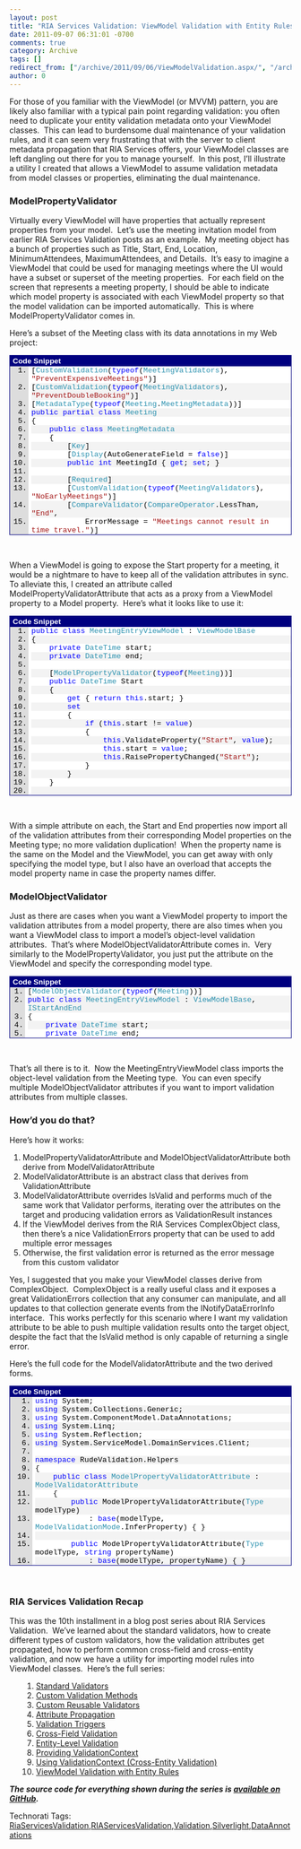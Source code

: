 ```yaml
---
layout: post
title: "RIA Services Validation: ViewModel Validation with Entity Rules"
date: 2011-09-07 06:31:01 -0700
comments: true
category: Archive
tags: []
redirect_from: ["/archive/2011/09/06/ViewModelValidation.aspx/", "/archive/2011/09/06/viewmodelvalidation.aspx"]
author: 0
---
```

<!-- more -->
<p>For those of you familiar with the ViewModel (or MVVM) pattern, you are likely also familiar with a typical pain point regarding validation: you often need to duplicate your entity validation metadata onto your ViewModel classes.  This can lead to burdensome dual maintenance of your validation rules, and it can seem very frustrating that with the server to client metadata propagation that RIA Services offers, your ViewModel classes are left dangling out there for you to manage yourself.  In this post, I’ll illustrate a utility I created that allows a ViewModel to assume validation metadata from model classes or properties, eliminating the dual maintenance.</p>  <h3>ModelPropertyValidator</h3>  <p>Virtually every ViewModel will have properties that actually represent properties from your model.  Let’s use the meeting invitation model from earlier RIA Services Validation posts as an example.  My meeting object has a bunch of properties such as Title, Start, End, Location, MinimumAttendees, MaximumAttendees, and Details.  It’s easy to imagine a ViewModel that could be used for managing meetings where the UI would have a subset or superset of the meeting properties.  For each field on the screen that represents a meeting property, I should be able to indicate which model property is associated with each ViewModel property so that the model validation can be imported automatically.  This is where ModelPropertyValidator comes in.</p>  <p>Here’s a subset of the Meeting class with its data annotations in my Web project:</p>  <div style="padding-bottom: 0px; margin: 0px; padding-left: 0px; padding-right: 0px; display: inline; float: none; padding-top: 0px" id="scid:9ce6104f-a9aa-4a17-a79f-3a39532ebf7c:659c81d7-43aa-4cca-9634-9279487f2263" class="wlWriterSmartContent">   <div style="border-bottom: #000080 1px solid; border-left: #000080 1px solid; font-family: 'Courier New', courier, monospace; color: #000; font-size: 10pt; border-top: #000080 1px solid; border-right: #000080 1px solid">     <div style="padding-bottom: 2px; padding-left: 5px; padding-right: 5px; font-family: verdana, tahoma, arial, sans-serif; background: #000080; color: #fff; font-weight: bold; padding-top: 2px">Code Snippet</div>      <div style="background: #ddd; max-height: 300px; overflow: auto">       <ol style="padding-bottom: 0px; margin: 0px 0px 0px 2.5em; padding-left: 5px; padding-right: 0px; background: #ffffff; padding-top: 0px">         <li>[<span style="color: #2b91af">CustomValidation</span>(<span style="color: #0000ff">typeof</span>(<span style="color: #2b91af">MeetingValidators</span>), <span style="color: #a31515">"PreventExpensiveMeetings"</span>)] </li>          <li style="background: #f3f3f3">[<span style="color: #2b91af">CustomValidation</span>(<span style="color: #0000ff">typeof</span>(<span style="color: #2b91af">MeetingValidators</span>), <span style="color: #a31515">"PreventDoubleBooking"</span>)] </li>          <li>[<span style="color: #2b91af">MetadataType</span>(<span style="color: #0000ff">typeof</span>(<span style="color: #2b91af">Meeting</span>.<span style="color: #2b91af">MeetingMetadata</span>))] </li>          <li style="background: #f3f3f3"><span style="color: #0000ff">public</span> <span style="color: #0000ff">partial</span> <span style="color: #0000ff">class</span> <span style="color: #2b91af">Meeting</span> </li>          <li>{ </li>          <li style="background: #f3f3f3">    <span style="color: #0000ff">public</span> <span style="color: #0000ff">class</span> <span style="color: #2b91af">MeetingMetadata</span> </li>          <li>    { </li>          <li style="background: #f3f3f3">        [<span style="color: #2b91af">Key</span>] </li>          <li>        [<span style="color: #2b91af">Display</span>(AutoGenerateField = <span style="color: #0000ff">false</span>)] </li>          <li style="background: #f3f3f3">        <span style="color: #0000ff">public</span> <span style="color: #0000ff">int</span> MeetingId { <span style="color: #0000ff">get</span>; <span style="color: #0000ff">set</span>; } </li>          <li>  </li>          <li style="background: #f3f3f3">        [<span style="color: #2b91af">Required</span>] </li>          <li>        [<span style="color: #2b91af">CustomValidation</span>(<span style="color: #0000ff">typeof</span>(<span style="color: #2b91af">MeetingValidators</span>), <span style="color: #a31515">"NoEarlyMeetings"</span>)] </li>          <li style="background: #f3f3f3">        [<span style="color: #2b91af">CompareValidator</span>(<span style="color: #2b91af">CompareOperator</span>.LessThan, <span style="color: #a31515">"End"</span>, </li>          <li>            ErrorMessage = <span style="color: #a31515">"Meetings cannot result in time travel."</span>)] </li>          <li style="background: #f3f3f3">        [<span style="color: #2b91af">DateValidator</span>(<span style="color: #2b91af">DateValidatorType</span>.Future)] </li>          <li>        [<span style="color: #2b91af">Display</span>(Order = 1)] </li>          <li style="background: #f3f3f3">        <span style="color: #0000ff">public</span> <span style="color: #2b91af">DateTime</span> Start { <span style="color: #0000ff">get</span>; <span style="color: #0000ff">set</span>; } </li>          <li>  </li>          <li style="background: #f3f3f3">        [<span style="color: #2b91af">Required</span>] </li>          <li>        [<span style="color: #2b91af">CompareValidator</span>(<span style="color: #2b91af">CompareOperator</span>.GreaterThan, <span style="color: #a31515">"Start"</span>, </li>          <li style="background: #f3f3f3">            ErrorMessage = <span style="color: #a31515">"Meetings cannot result in time travel."</span>)] </li>          <li>        [<span style="color: #2b91af">Display</span>(Order = 2)] </li>          <li style="background: #f3f3f3">        <span style="color: #0000ff">public</span> <span style="color: #2b91af">DateTime</span> End { <span style="color: #0000ff">get</span>; <span style="color: #0000ff">set</span>; } </li>          <li>  </li>          <li style="background: #f3f3f3">        [<span style="color: #2b91af">Required</span>] </li>          <li>        [<span style="color: #2b91af">StringLength</span>(80, MinimumLength = 5, </li>          <li style="background: #f3f3f3">            ErrorMessageResourceType = <span style="color: #0000ff">typeof</span>(<span style="color: #2b91af">ValidationErrorResources</span>), </li>          <li>            ErrorMessageResourceName = <span style="color: #a31515">"TitleStringLengthErrorMessage"</span>)] </li>          <li style="background: #f3f3f3">        <span style="color: #008000">// {0} must be at least {2} characters and no more than {1}.</span> </li>          <li>        [<span style="color: #2b91af">Display</span>(Order = 0)] </li>          <li style="background: #f3f3f3">        <span style="color: #0000ff">public</span> <span style="color: #0000ff">string</span> Title { <span style="color: #0000ff">get</span>; <span style="color: #0000ff">set</span>; } </li>       </ol>     </div>   </div> </div>  <p> </p>  <p>When a ViewModel is going to expose the Start property for a meeting, it would be a nightmare to have to keep all of the validation attributes in sync.  To alleviate this, I created an attribute called ModelPropertyValidatorAttribute that acts as a proxy from a ViewModel property to a Model property.  Here’s what it looks like to use it:</p>  <div style="padding-bottom: 0px; margin: 0px; padding-left: 0px; padding-right: 0px; display: inline; float: none; padding-top: 0px" id="scid:9ce6104f-a9aa-4a17-a79f-3a39532ebf7c:94bcf9a7-a2a1-4503-84cd-8b04b8958344" class="wlWriterSmartContent">   <div style="border-bottom: #000080 1px solid; border-left: #000080 1px solid; font-family: 'Courier New', courier, monospace; color: #000; font-size: 10pt; border-top: #000080 1px solid; border-right: #000080 1px solid">     <div style="padding-bottom: 2px; padding-left: 5px; padding-right: 5px; font-family: verdana, tahoma, arial, sans-serif; background: #000080; color: #fff; font-weight: bold; padding-top: 2px">Code Snippet</div>      <div style="background: #ddd; max-height: 300px; overflow: auto">       <ol style="padding-bottom: 0px; margin: 0px 0px 0px 2.5em; padding-left: 5px; padding-right: 0px; background: #ffffff; padding-top: 0px">         <li><span style="color: #0000ff">public</span> <span style="color: #0000ff">class</span> <span style="color: #2b91af">MeetingEntryViewModel</span> : <span style="color: #2b91af">ViewModelBase</span> </li>          <li style="background: #f3f3f3">{ </li>          <li>    <span style="color: #0000ff">private</span> <span style="color: #2b91af">DateTime</span> start; </li>          <li style="background: #f3f3f3">    <span style="color: #0000ff">private</span> <span style="color: #2b91af">DateTime</span> end; </li>          <li>  </li>          <li style="background: #f3f3f3">    [<span style="color: #2b91af">ModelPropertyValidator</span>(<span style="color: #0000ff">typeof</span>(<span style="color: #2b91af">Meeting</span>))] </li>          <li>    <span style="color: #0000ff">public</span> <span style="color: #2b91af">DateTime</span> Start </li>          <li style="background: #f3f3f3">    { </li>          <li>        <span style="color: #0000ff">get</span> { <span style="color: #0000ff">return</span> <span style="color: #0000ff">this</span>.start; } </li>          <li style="background: #f3f3f3">        <span style="color: #0000ff">set</span> </li>          <li>        { </li>          <li style="background: #f3f3f3">            <span style="color: #0000ff">if</span> (<span style="color: #0000ff">this</span>.start != <span style="color: #0000ff">value</span>) </li>          <li>            { </li>          <li style="background: #f3f3f3">                <span style="color: #0000ff">this</span>.ValidateProperty(<span style="color: #a31515">"Start"</span>, <span style="color: #0000ff">value</span>); </li>          <li>                <span style="color: #0000ff">this</span>.start = <span style="color: #0000ff">value</span>; </li>          <li style="background: #f3f3f3">                <span style="color: #0000ff">this</span>.RaisePropertyChanged(<span style="color: #a31515">"Start"</span>); </li>          <li>            } </li>          <li style="background: #f3f3f3">        } </li>          <li>    } </li>          <li style="background: #f3f3f3">  </li>          <li>    [<span style="color: #2b91af">ModelPropertyValidator</span>(<span style="color: #0000ff">typeof</span>(<span style="color: #2b91af">Meeting</span>))] </li>          <li style="background: #f3f3f3">    <span style="color: #0000ff">public</span> <span style="color: #2b91af">DateTime</span> End </li>          <li>    { </li>          <li style="background: #f3f3f3">        <span style="color: #0000ff">get</span> { <span style="color: #0000ff">return</span> <span style="color: #0000ff">this</span>.end; } </li>          <li>        <span style="color: #0000ff">set</span> </li>          <li style="background: #f3f3f3">        { </li>          <li>            <span style="color: #0000ff">if</span> (<span style="color: #0000ff">this</span>.end != <span style="color: #0000ff">value</span>) </li>          <li style="background: #f3f3f3">            { </li>          <li>                <span style="color: #0000ff">this</span>.ValidateProperty(<span style="color: #a31515">"End"</span>, <span style="color: #0000ff">value</span>); </li>          <li style="background: #f3f3f3">                <span style="color: #0000ff">this</span>.end = <span style="color: #0000ff">value</span>; </li>          <li>                <span style="color: #0000ff">this</span>.RaisePropertyChanged(<span style="color: #a31515">"End"</span>); </li>          <li style="background: #f3f3f3">            } </li>          <li>        } </li>          <li style="background: #f3f3f3">    } </li>          <li>} </li>       </ol>     </div>   </div> </div>  <p> </p>  <p>With a simple attribute on each, the Start and End properties now import all of the validation attributes from their corresponding Model properties on the Meeting type; no more validation duplication!  When the property name is the same on the Model and the ViewModel, you can get away with only specifying the model type, but I also have an overload that accepts the model property name in case the property names differ.</p>  <h3>ModelObjectValidator</h3>  <p>Just as there are cases when you want a ViewModel property to import the validation attributes from a model property, there are also times when you want a ViewModel class to import a model’s object-level validation attributes.  That’s where ModelObjectValidatorAttribute comes in.  Very similarly to the ModelPropertyValidator, you just put the attribute on the ViewModel and specify the corresponding model type.</p>  <div style="padding-bottom: 0px; margin: 0px; padding-left: 0px; padding-right: 0px; display: inline; float: none; padding-top: 0px" id="scid:9ce6104f-a9aa-4a17-a79f-3a39532ebf7c:57b45adf-a303-46cf-85ef-8bdc59e3e945" class="wlWriterSmartContent">   <div style="border-bottom: #000080 1px solid; border-left: #000080 1px solid; font-family: 'Courier New', courier, monospace; color: #000; font-size: 10pt; border-top: #000080 1px solid; border-right: #000080 1px solid">     <div style="padding-bottom: 2px; padding-left: 5px; padding-right: 5px; font-family: verdana, tahoma, arial, sans-serif; background: #000080; color: #fff; font-weight: bold; padding-top: 2px">Code Snippet</div>      <div style="background: #ddd; max-height: 300px; overflow: auto">       <ol style="padding-bottom: 0px; margin: 0px 0px 0px 2em; padding-left: 5px; padding-right: 0px; background: #ffffff; padding-top: 0px">         <li>[<span style="color: #2b91af">ModelObjectValidator</span>(<span style="color: #0000ff">typeof</span>(<span style="color: #2b91af">Meeting</span>))] </li>          <li style="background: #f3f3f3"><span style="color: #0000ff">public</span> <span style="color: #0000ff">class</span> <span style="color: #2b91af">MeetingEntryViewModel</span> : <span style="color: #2b91af">ViewModelBase</span>, <span style="color: #2b91af">IStartAndEnd</span> </li>          <li>{ </li>          <li style="background: #f3f3f3">    <span style="color: #0000ff">private</span> <span style="color: #2b91af">DateTime</span> start; </li>          <li>    <span style="color: #0000ff">private</span> <span style="color: #2b91af">DateTime</span> end; </li>       </ol>     </div>   </div> </div>  <p> </p>  <p>That’s all there is to it.  Now the MeetingEntryViewModel class imports the object-level validation from the Meeting type.  You can even specify multiple ModelObjectValidator attributes if you want to import validation attributes from multiple classes.</p>  <h3>How’d you do that?</h3>  <p>Here’s how it works:</p>  <ol>   <li>ModelPropertyValidatorAttribute and ModelObjectValidatorAttribute both derive from ModelValidatorAttribute </li>    <li>ModelValidatorAttribute is an abstract class that derives from ValidationAttribute </li>    <li>ModelValidatorAttribute overrides IsValid and performs much of the same work that Validator performs, iterating over the attributes on the target and producing validation errors as ValidationResult instances </li>    <li>If the ViewModel derives from the RIA Services ComplexObject class, then there’s a nice ValidationErrors property that can be used to add multiple error messages </li>    <li>Otherwise, the first validation error is returned as the error message from this custom validator </li> </ol>  <p>Yes, I suggested that you make your ViewModel classes derive from ComplexObject.  ComplexObject is a really useful class and it exposes a great ValidationErrors collection that any consumer can manipulate, and all updates to that collection generate events from the INotifyDataErrorInfo interface.  This works perfectly for this scenario where I want my validation attribute to be able to push multiple validation results onto the target object, despite the fact that the IsValid method is only capable of returning a single error.</p>  <p>Here’s the full code for the ModelValidatorAttribute and the two derived forms.</p>  <div style="padding-bottom: 0px; margin: 0px; padding-left: 0px; padding-right: 0px; display: inline; float: none; padding-top: 0px" id="scid:9ce6104f-a9aa-4a17-a79f-3a39532ebf7c:ca92c7da-44b2-4888-af78-92f7747b492c" class="wlWriterSmartContent">   <div style="border-bottom: #000080 1px solid; border-left: #000080 1px solid; font-family: 'Courier New', courier, monospace; color: #000; font-size: 10pt; border-top: #000080 1px solid; border-right: #000080 1px solid">     <div style="padding-bottom: 2px; padding-left: 5px; padding-right: 5px; font-family: verdana, tahoma, arial, sans-serif; background: #000080; color: #fff; font-weight: bold; padding-top: 2px">Code Snippet</div>      <div style="background: #ddd; max-height: 300px; overflow: auto">       <ol style="padding-bottom: 0px; margin: 0px 0px 0px 3em; padding-left: 5px; padding-right: 0px; background: #ffffff; padding-top: 0px">         <li><span style="color: #0000ff">using</span> System; </li>          <li style="background: #f3f3f3"><span style="color: #0000ff">using</span> System.Collections.Generic; </li>          <li><span style="color: #0000ff">using</span> System.ComponentModel.DataAnnotations; </li>          <li style="background: #f3f3f3"><span style="color: #0000ff">using</span> System.Linq; </li>          <li><span style="color: #0000ff">using</span> System.Reflection; </li>          <li style="background: #f3f3f3"><span style="color: #0000ff">using</span> System.ServiceModel.DomainServices.Client; </li>          <li>  </li>          <li style="background: #f3f3f3"><span style="color: #0000ff">namespace</span> RudeValidation.Helpers </li>          <li>{ </li>          <li style="background: #f3f3f3">    <span style="color: #0000ff">public</span> <span style="color: #0000ff">class</span> <span style="color: #2b91af">ModelPropertyValidatorAttribute</span> : <span style="color: #2b91af">ModelValidatorAttribute</span> </li>          <li>    { </li>          <li style="background: #f3f3f3">        <span style="color: #0000ff">public</span> ModelPropertyValidatorAttribute(<span style="color: #2b91af">Type</span> modelType) </li>          <li>            : <span style="color: #0000ff">base</span>(modelType, <span style="color: #2b91af">ModelValidationMode</span>.InferProperty) { } </li>          <li style="background: #f3f3f3">  </li>          <li>        <span style="color: #0000ff">public</span> ModelPropertyValidatorAttribute(<span style="color: #2b91af">Type</span> modelType, <span style="color: #0000ff">string</span> propertyName) </li>          <li style="background: #f3f3f3">            : <span style="color: #0000ff">base</span>(modelType, propertyName) { } </li>          <li>    } </li>          <li style="background: #f3f3f3">  </li>          <li>    <span style="color: #0000ff">public</span> <span style="color: #0000ff">class</span> <span style="color: #2b91af">ModelObjectValidatorAttribute</span> : <span style="color: #2b91af">ModelValidatorAttribute</span> </li>          <li style="background: #f3f3f3">    { </li>          <li>        <span style="color: #0000ff">public</span> ModelObjectValidatorAttribute(<span style="color: #2b91af">Type</span> modelType) </li>          <li style="background: #f3f3f3">            : <span style="color: #0000ff">base</span>(modelType, <span style="color: #2b91af">ModelValidationMode</span>.Object) { } </li>          <li>    } </li>          <li style="background: #f3f3f3">  </li>          <li>    [<span style="color: #2b91af">AttributeUsage</span>(<span style="color: #2b91af">AttributeTargets</span>.Property | <span style="color: #2b91af">AttributeTargets</span>.Class | <span style="color: #2b91af">AttributeTargets</span>.Parameter, AllowMultiple = <span style="color: #0000ff">true</span>)] </li>          <li style="background: #f3f3f3">    <span style="color: #0000ff">public</span> <span style="color: #0000ff">abstract</span> <span style="color: #0000ff">class</span> <span style="color: #2b91af">ModelValidatorAttribute</span> : <span style="color: #2b91af">ValidationAttribute</span> </li>          <li>    { </li>          <li style="background: #f3f3f3">        <span style="color: #0000ff">public</span> <span style="color: #2b91af">Type</span> ModelType { <span style="color: #0000ff">get</span>; <span style="color: #0000ff">private</span> <span style="color: #0000ff">set</span>; } </li>          <li>        <span style="color: #0000ff">public</span> <span style="color: #2b91af">ModelValidationMode</span> ValidationMode { <span style="color: #0000ff">get</span>; <span style="color: #0000ff">private</span> <span style="color: #0000ff">set</span>; } </li>          <li style="background: #f3f3f3">        <span style="color: #0000ff">public</span> <span style="color: #0000ff">string</span> ModelProperty { <span style="color: #0000ff">get</span>; <span style="color: #0000ff">private</span> <span style="color: #0000ff">set</span>; } </li>          <li>  </li>          <li style="background: #f3f3f3">        <span style="color: #0000ff">private</span> <span style="color: #0000ff">object</span> model; </li>          <li>  </li>          <li style="background: #f3f3f3">        <span style="color: #0000ff">public</span> ModelValidatorAttribute(<span style="color: #2b91af">Type</span> modelType, <span style="color: #2b91af">ModelValidationMode</span> validationMode) </li>          <li>        { </li>          <li style="background: #f3f3f3">            <span style="color: #0000ff">this</span>.ModelType = modelType; </li>          <li>            <span style="color: #0000ff">this</span>.ValidationMode = validationMode; </li>          <li style="background: #f3f3f3">        } </li>          <li>  </li>          <li style="background: #f3f3f3">        <span style="color: #0000ff">public</span> ModelValidatorAttribute(<span style="color: #2b91af">Type</span> modelType, <span style="color: #0000ff">string</span> modelPropertyName) </li>          <li>        { </li>          <li style="background: #f3f3f3">            <span style="color: #0000ff">this</span>.ModelType = modelType; </li>          <li>            <span style="color: #0000ff">this</span>.ValidationMode = Helpers.<span style="color: #2b91af">ModelValidationMode</span>.SpecifiedProperty; </li>          <li style="background: #f3f3f3">            <span style="color: #0000ff">this</span>.ModelProperty = modelPropertyName; </li>          <li>        } </li>          <li style="background: #f3f3f3">  </li>          <li>        <span style="color: #0000ff">protected</span> <span style="color: #0000ff">override</span> <span style="color: #2b91af">ValidationResult</span> IsValid(<span style="color: #0000ff">object</span> value, <span style="color: #2b91af">ValidationContext</span> validationContext) </li>          <li style="background: #f3f3f3">        { </li>          <li>            <span style="color: #0000ff">if</span> (model == <span style="color: #0000ff">null</span>) </li>          <li style="background: #f3f3f3">            { </li>          <li>                model = <span style="color: #2b91af">Activator</span>.CreateInstance(<span style="color: #0000ff">this</span>.ModelType); </li>          <li style="background: #f3f3f3">            } </li>          <li>  </li>          <li style="background: #f3f3f3">            <span style="color: #2b91af">ValidationContext</span> redirectedContext = <span style="color: #0000ff">new</span> <span style="color: #2b91af">ValidationContext</span>(model, validationContext, validationContext.Items); </li>          <li>  </li>          <li style="background: #f3f3f3">            <span style="color: #0000ff">switch</span> (<span style="color: #0000ff">this</span>.ValidationMode) </li>          <li>            { </li>          <li style="background: #f3f3f3">                <span style="color: #0000ff">case</span> <span style="color: #2b91af">ModelValidationMode</span>.InferProperty: </li>          <li>                    redirectedContext.MemberName = validationContext.MemberName; </li>          <li style="background: #f3f3f3">                    <span style="color: #0000ff">break</span>; </li>          <li>                <span style="color: #0000ff">case</span> <span style="color: #2b91af">ModelValidationMode</span>.SpecifiedProperty: </li>          <li style="background: #f3f3f3">                    redirectedContext.MemberName = <span style="color: #0000ff">this</span>.ModelProperty; </li>          <li>                    <span style="color: #0000ff">break</span>; </li>          <li style="background: #f3f3f3">                <span style="color: #0000ff">case</span> <span style="color: #2b91af">ModelValidationMode</span>.Object: </li>          <li>                    redirectedContext.MemberName = <span style="color: #0000ff">null</span>; </li>          <li style="background: #f3f3f3">                    <span style="color: #0000ff">break</span>; </li>          <li>            } </li>          <li style="background: #f3f3f3">  </li>          <li>            <span style="color: #2b91af">ComplexObject</span> targetEntity = validationContext.ObjectInstance <span style="color: #0000ff">as</span> <span style="color: #2b91af">ComplexObject</span>; </li>          <li style="background: #f3f3f3">            <span style="color: #0000ff">var</span> breakOnFirstError = (targetEntity == <span style="color: #0000ff">null</span>); </li>          <li>            <span style="color: #2b91af">IEnumerable</span>&lt;<span style="color: #2b91af">ValidationResult</span>&gt; validationResults = TryValidateProperty(value, validationContext, redirectedContext, breakOnFirstError); </li>          <li style="background: #f3f3f3">  </li>          <li>            <span style="color: #0000ff">if</span> (validationResults.Any()) </li>          <li style="background: #f3f3f3">            { </li>          <li>                <span style="color: #0000ff">if</span> (validationResults.Count() == 1) </li>          <li style="background: #f3f3f3">                { </li>          <li>                    <span style="color: #0000ff">return</span> validationResults.Single(); </li>          <li style="background: #f3f3f3">                } </li>          <li>  </li>          <li style="background: #f3f3f3">                <span style="color: #0000ff">if</span> (targetEntity != <span style="color: #0000ff">null</span>) </li>          <li>                { </li>          <li style="background: #f3f3f3">                    <span style="color: #0000ff">foreach</span> (<span style="color: #2b91af">ValidationResult</span> result <span style="color: #0000ff">in</span> validationResults.Skip(1)) </li>          <li>                    { </li>          <li style="background: #f3f3f3">                        targetEntity.ValidationErrors.Add(result); </li>          <li>                    } </li>          <li style="background: #f3f3f3">                } </li>          <li>  </li>          <li style="background: #f3f3f3">                <span style="color: #0000ff">return</span> validationResults.First(); </li>          <li>            } </li>          <li style="background: #f3f3f3">  </li>          <li>            <span style="color: #0000ff">return</span> <span style="color: #2b91af">ValidationResult</span>.Success; </li>          <li style="background: #f3f3f3">        } </li>          <li>  </li>          <li style="background: #f3f3f3">        <span style="color: #0000ff">private</span> <span style="color: #0000ff">static</span> <span style="color: #2b91af">IEnumerable</span>&lt;<span style="color: #2b91af">ValidationResult</span>&gt; TryValidateProperty(<span style="color: #0000ff">object</span> value, <span style="color: #2b91af">ValidationContext</span> validationContext, <span style="color: #2b91af">ValidationContext</span> modelValidationContext, <span style="color: #0000ff">bool</span> breakOnFirstError) </li>          <li>        { </li>          <li style="background: #f3f3f3">            <span style="color: #2b91af">ICustomAttributeProvider</span> validatorProvider; </li>          <li>  </li>          <li style="background: #f3f3f3">            <span style="color: #0000ff">if</span> (!<span style="color: #0000ff">string</span>.IsNullOrEmpty(modelValidationContext.MemberName)) </li>          <li>            { </li>          <li style="background: #f3f3f3">                validatorProvider = modelValidationContext.ObjectType.GetProperty(modelValidationContext.MemberName); </li>          <li>            } </li>          <li style="background: #f3f3f3">            <span style="color: #0000ff">else</span> </li>          <li>            { </li>          <li style="background: #f3f3f3">                validatorProvider = modelValidationContext.ObjectType; </li>          <li>            } </li>          <li style="background: #f3f3f3">  </li>          <li>            <span style="color: #2b91af">IEnumerable</span>&lt;<span style="color: #2b91af">ValidationAttribute</span>&gt; validators = validatorProvider </li>          <li style="background: #f3f3f3">                .GetCustomAttributes(<span style="color: #0000ff">typeof</span>(<span style="color: #2b91af">ValidationAttribute</span>), <span style="color: #0000ff">true</span>) </li>          <li>                .Cast&lt;<span style="color: #2b91af">ValidationAttribute</span>&gt;(); </li>          <li style="background: #f3f3f3">  </li>          <li>            <span style="color: #2b91af">IEnumerable</span>&lt;<span style="color: #2b91af">ValidationResult</span>&gt; results = GetValidationErrors(value, validationContext, validators, breakOnFirstError); </li>          <li style="background: #f3f3f3">            <span style="color: #0000ff">return</span> results; </li>          <li>        } </li>          <li style="background: #f3f3f3">  </li>          <li>        <span style="color: #0000ff">private</span> <span style="color: #0000ff">static</span> <span style="color: #2b91af">IEnumerable</span>&lt;<span style="color: #2b91af">ValidationResult</span>&gt; GetValidationErrors(<span style="color: #0000ff">object</span> value, <span style="color: #2b91af">ValidationContext</span> validationContext, <span style="color: #2b91af">IEnumerable</span>&lt;<span style="color: #2b91af">ValidationAttribute</span>&gt; attributes, <span style="color: #0000ff">bool</span> breakOnFirstError) </li>          <li style="background: #f3f3f3">        { </li>          <li>            <span style="color: #2b91af">List</span>&lt;<span style="color: #2b91af">ValidationResult</span>&gt; errors = <span style="color: #0000ff">new</span> <span style="color: #2b91af">List</span>&lt;<span style="color: #2b91af">ValidationResult</span>&gt;(); </li>          <li style="background: #f3f3f3">            <span style="color: #0000ff">bool</span> hasErrors = <span style="color: #0000ff">false</span>; </li>          <li>            <span style="color: #2b91af">ValidationResult</span> result; </li>          <li style="background: #f3f3f3">  </li>          <li>            <span style="color: #0000ff">foreach</span> (<span style="color: #2b91af">RequiredAttribute</span> required <span style="color: #0000ff">in</span> attributes.OfType&lt;<span style="color: #2b91af">RequiredAttribute</span>&gt;()) </li>          <li style="background: #f3f3f3">            { </li>          <li>                result = required.GetValidationResult(value, validationContext); </li>          <li style="background: #f3f3f3">  </li>          <li>                <span style="color: #0000ff">if</span> (result != <span style="color: #2b91af">ValidationResult</span>.Success) </li>          <li style="background: #f3f3f3">                { </li>          <li>                    errors.Add(result); </li>          <li style="background: #f3f3f3">                    hasErrors = <span style="color: #0000ff">true</span>; </li>          <li>  </li>          <li style="background: #f3f3f3">                    <span style="color: #0000ff">if</span> (breakOnFirstError) </li>          <li>                    { </li>          <li style="background: #f3f3f3">                        <span style="color: #0000ff">return</span> errors; </li>          <li>                    } </li>          <li style="background: #f3f3f3">                } </li>          <li>            } </li>          <li style="background: #f3f3f3">  </li>          <li>            <span style="color: #0000ff">if</span> (hasErrors) </li>          <li style="background: #f3f3f3">            { </li>          <li>                <span style="color: #0000ff">return</span> errors; </li>          <li style="background: #f3f3f3">            } </li>          <li>  </li>          <li style="background: #f3f3f3">            <span style="color: #0000ff">foreach</span> (<span style="color: #2b91af">ValidationAttribute</span> attribute <span style="color: #0000ff">in</span> attributes) </li>          <li>            { </li>          <li style="background: #f3f3f3">                <span style="color: #0000ff">if</span> (attribute <span style="color: #0000ff">is</span> <span style="color: #2b91af">RequiredAttribute</span>) </li>          <li>                { </li>          <li style="background: #f3f3f3">                    <span style="color: #0000ff">continue</span>; </li>          <li>                } </li>          <li style="background: #f3f3f3">  </li>          <li>                result = attribute.GetValidationResult(value, validationContext); </li>          <li style="background: #f3f3f3">  </li>          <li>                <span style="color: #0000ff">if</span> (result != <span style="color: #2b91af">ValidationResult</span>.Success) </li>          <li style="background: #f3f3f3">                { </li>          <li>                    errors.Add(result); </li>          <li style="background: #f3f3f3">                    hasErrors = <span style="color: #0000ff">true</span>; </li>          <li>  </li>          <li style="background: #f3f3f3">                    <span style="color: #0000ff">if</span> (breakOnFirstError) </li>          <li>                    { </li>          <li style="background: #f3f3f3">                        <span style="color: #0000ff">return</span> errors; </li>          <li>                    } </li>          <li style="background: #f3f3f3">                } </li>          <li>            } </li>          <li style="background: #f3f3f3">  </li>          <li>            <span style="color: #0000ff">return</span> errors; </li>          <li style="background: #f3f3f3">        } </li>          <li>    } </li>          <li style="background: #f3f3f3">  </li>          <li>    <span style="color: #0000ff">public</span> <span style="color: #0000ff">enum</span> <span style="color: #2b91af">ModelValidationMode</span> </li>          <li style="background: #f3f3f3">    { </li>          <li>        InferProperty, </li>          <li style="background: #f3f3f3">        SpecifiedProperty, </li>          <li>        Object </li>          <li style="background: #f3f3f3">    } </li>          <li>} </li>       </ol>     </div>   </div> </div>  <p> </p>  <h3>RIA Services Validation Recap</h3>  <p>This was the 10th installment in a blog post series about RIA Services Validation.  We’ve learned about the standard validators, how to create different types of custom validators, how the validation attributes get propagated, how to perform common cross-field and cross-entity validation, and now we have a utility for importing model rules into ViewModel classes.  Here’s the full series:</p>  <ol>   <ol>     <li><a href="http://jeffhandley.com/archive/2010/09/22/RiaServicesStandardValidators.aspx">Standard Validators</a> </li>      <li><a href="http://jeffhandley.com/archive/2010/09/25/RiaServicesCustomValidationMethods.aspx">Custom Validation Methods</a> </li>      <li><a href="http://jeffhandley.com/archive/2010/09/26/RiaServicesCustomReusableValidators.aspx">Custom Reusable Validators</a> </li>      <li><a href="http://jeffhandley.com/archive/2010/09/30/RiaServicesValidationAttributePropagation.aspx">Attribute Propagation</a> </li>      <li><a href="http://jeffhandley.com/archive/2010/10/06/RiaServicesValidationTriggers.aspx">Validation Triggers</a> </li>      <li><a href="http://jeffhandley.com/archive/2010/10/10/CrossFieldValidation.aspx">Cross-Field Validation</a> </li>      <li><a href="http://jeffhandley.com/archive/2010/10/12/EntityLevelValidation.aspx">Entity-Level Validation</a> </li>      <li><a href="http://jeffhandley.com/archive/2010/10/25/RiaServicesValidationContext.aspx">Providing ValidationContext</a> </li>      <li><a href="http://jeffhandley.com/archive/2010/10/25/CrossEntityValidation.aspx">Using ValidationContext (Cross-Entity Validation)</a> </li>      <li><a href="http://jeffhandley.com/archive/2011/09/06/ViewModelValidation.aspx">ViewModel Validation with Entity Rules</a> </li>   </ol> </ol>  <p><strong><em>The source code for everything shown during the series is <a href="http://jeffhandley.com/archive/2011/09/06/RIA-Services-Validation-Available-on-GitHub.aspx">available on GitHub</a>.</em></strong></p>  <div style="padding-bottom: 0px; margin: 0px; padding-left: 0px; padding-right: 0px; display: inline; float: none; padding-top: 0px" id="scid:0767317B-992E-4b12-91E0-4F059A8CECA8:44bf9f0c-64be-43cb-8967-e2ec437badea" class="wlWriterSmartContent">Technorati Tags: <a href="http://technorati.com/tags/RiaServicesValidation" rel="tag">RiaServicesValidation</a>,<a href="http://technorati.com/tags/RIAServicesValidation" rel="tag">RIAServicesValidation</a>,<a href="http://technorati.com/tags/Validation" rel="tag">Validation</a>,<a href="http://technorati.com/tags/Silverlight" rel="tag">Silverlight</a>,<a href="http://technorati.com/tags/DataAnnotations" rel="tag">DataAnnotations</a></div>

